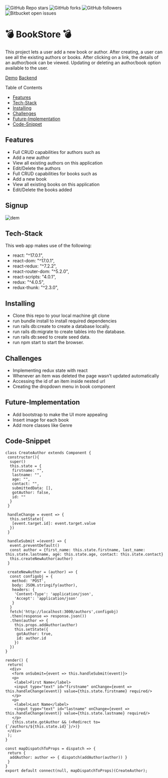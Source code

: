 ![GitHub Repo stars](https://img.shields.io/github/stars/nabilhayet/Restaurant) ![GitHub forks](https://img.shields.io/github/forks/nabilhayet/Restaurant) ![GitHub followers](https://img.shields.io/github/followers/nabilhayet) ![Bitbucket open issues](https://img.shields.io/bitbucket/issues/nabilhayet/Restaurant)                                          
                                        <h1>:bomb: BookStore :bomb: </h1>
                                                      
This project lets a user add a new book or author. After creating, a user can see all the existing authors or books. After clicking on a link, the details of an author/book can be viewed. Updating or deleting an author/book option available to the user.

<a href="https://www.youtube.com/watch?v=54azoDzOMTc&t=1s">Demo</a>
<a href="https://github.com/nabilhayet/bookstore-backend">Backend</a>

Table of Contents
- [Features](#features)
- [Tech-Stack](#tech-stack)
- [Installing](#installing)
- [Challenges](#challenges)
- [Future-Implementation](#future-implementation)
- [Code-Snippet](#code-snippet)
                               
## Features
<ul>
 <li>Full CRUD capabilities for authors such as</li>
 <li>Add a new author</li>
 <li>View all existing authors on this application</li>
 <li>Edit/Delete the authors</li>
 <li>Full CRUD capabilities for books such as</li>
 <li>Add a new book</li>
 <li>View all existing books on this application</li>
 <li>Edit/Delete the books added</li>
</ul>

## Signup 

![dem](https://user-images.githubusercontent.com/33500404/109376302-97f5ee00-7891-11eb-89aa-6fdfd054c8c9.gif)

## Tech-Stack
<p>This web app makes use of the following:</p>

* react: "^17.0.1",	
*	react-dom: "^17.0.1",
*	react-redux: "^7.2.2",
*	react-router-dom: "^5.2.0",
*	react-scripts: "4.0.1",
*	redux: "^4.0.5",
*	redux-thunk: "^2.3.0",


## Installing
<ul>
<li> Clone this repo to your local machine git clone <this-repo-url></li>
<li> run bundle install to install required dependencies</li>
<li> run rails db:create to create a database locally.</li>
<li> run rails db:migrate to create tables into the database.</li>
<li> run rails db:seed to create seed data.</li>
<li> run npm start to start the browser.</li>
</ul>
        
## Challenges
<ul>
<li> Implementing redux state with react</li>
<li> Whenever an item was deleted the page wasn't updated automatically</li>
<li> Accessing the id of an item inside nested url</li>
<li> Creating the dropdown menu in book component</li>
</ul>

## Future-Implementation
<ul>
<li> Add bootstrap to make the UI more appealing</li>
<li> Insert image for each book</li>
<li> Add more classes like Genre</li>
</ul> 

## Code-Snippet 

```
class CreateAuthor extends Component {
 constructor(){
  super()
  this.state = {
   firstname: "",
   lastname: "",
   age: "",
   contact: "",
   submittedData: [],
   gotAuthor: false,
   id: ""
  }
 }
 
 handleChange = event => {
  this.setState({
   [event.target.id]: event.target.value
  })
 }
 
 handleSubmit =(event) => {
  event.preventDefault()
  const author = {first_name: this.state.firstname, last_name: this.state.lastname, age: this.state.age, contact: this.state.contact}
  this.createNewAuthor(author)
 }
```

```
 createNewAuthor = (author) => {
  const configobj = {
   method: 'POST',
   body: JSON.stringify(author),
   headers: {
    'Content-Type': 'application/json',
    'Accept': 'application/json'
   }
  }
  fetch('http://localhost:3000/authors',configobj)
  .then(response => response.json())
  .then(author => { 
    this.props.addAuthor(author)
    this.setState({
     gotAuthor: true,
     id: author.id 
    })
  })
}
```

```
render() {
 return(
  <div>
   <form onSubmit={event => this.handleSubmit(event)}>
   <p>
    <label>First Name</label>
    <input type="text" id="firstname" onChange={event => this.handleChange(event)} value={this.state.firstname} required/>
   </p>
   <p>
    <label>Last Name</label>
    <input type="text" id="lastname" onChange={event => this.handleChange(event)} value={this.state.lastname} required/>
   </p>
   {this.state.gotAuthor && (<Redirect to={`/authors/${this.state.id}`}/>)}
 </div>
 );
}
```

```
const mapDispatchToProps = dispatch => {
 return {
  addAuthor: author => { dispatch(addAuthor(author)) }
 }
}
export default connect(null, mapDispatchToProps)(CreateAuthor);
```

